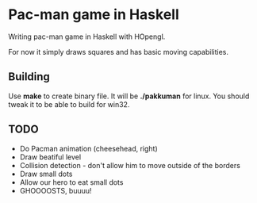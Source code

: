 # Pac-man game in Haskell
Writing pac-man game in Haskell with HOpengl.

For now it simply draws squares and has basic moving capabilities.

## Building
Use **make** to create binary file. It will be **./pakkuman** for linux. You should tweak it to be able to build for win32.

## TODO
* Do Pacman animation (cheesehead, right)
* Draw beatiful level
* Collision detection - don't allow him to move outside of the borders
* Draw small dots 
* Allow our hero to eat small dots
* GHOOOOSTS, buuuu!
